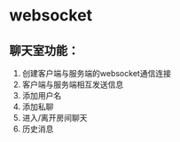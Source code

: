 # websocket
## 聊天室功能：  
1. 创建客户端与服务端的websocket通信连接  
2. 客户端与服务端相互发送信息  
3. 添加用户名  
4. 添加私聊  
5. 进入/离开房间聊天  
6. 历史消息